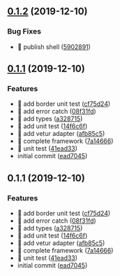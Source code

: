 ## [0.1.2](https://github.com/Qymh/q-layout/compare/v0.1.1...v0.1.2) (2019-12-10)


### Bug Fixes

* 🐛 publish shell ([5902891](https://github.com/Qymh/q-layout/commit/590289195cef1349b11f6acd01bb5f8b08efb805))



## [0.1.1](https://github.com/Qymh/q-layout/compare/ead7045baad287ef78b9edb407c61bd9007cacaf...v0.1.1) (2019-12-10)


### Features

* 🎸 add border unit test ([cf75d24](https://github.com/Qymh/q-layout/commit/cf75d2433325b2436d427d5ee731d01949e96bd4))
* 🎸 add error catch ([08f31fd](https://github.com/Qymh/q-layout/commit/08f31fdf55c77a9b241d0add653a647d6e229c5a))
* 🎸 add types ([a328715](https://github.com/Qymh/q-layout/commit/a3287156d41a76a852195dca6c69c4781dc2c769))
* 🎸 add unit test ([14f6c6f](https://github.com/Qymh/q-layout/commit/14f6c6fef54416aa8f7304dffb06d8e67d9d0955))
* 🎸 add vetur adapter ([afb85c5](https://github.com/Qymh/q-layout/commit/afb85c59c2ae9ae54121899c3fce19c872d79d5e))
* 🎸 complete framework ([7a14666](https://github.com/Qymh/q-layout/commit/7a14666793a39037ac705010e5f86690d03b272c))
* 🎸 unit test ([41ead33](https://github.com/Qymh/q-layout/commit/41ead33f49756b93dccef9942a55723be08a9e86))
* initial commit ([ead7045](https://github.com/Qymh/q-layout/commit/ead7045baad287ef78b9edb407c61bd9007cacaf))



## 0.1.1 (2019-12-10)


### Features

* 🎸 add border unit test ([cf75d24](https://github.com/Qymh/q-layout/commit/cf75d2433325b2436d427d5ee731d01949e96bd4))
* 🎸 add error catch ([08f31fd](https://github.com/Qymh/q-layout/commit/08f31fdf55c77a9b241d0add653a647d6e229c5a))
* 🎸 add types ([a328715](https://github.com/Qymh/q-layout/commit/a3287156d41a76a852195dca6c69c4781dc2c769))
* 🎸 add unit test ([14f6c6f](https://github.com/Qymh/q-layout/commit/14f6c6fef54416aa8f7304dffb06d8e67d9d0955))
* 🎸 add vetur adapter ([afb85c5](https://github.com/Qymh/q-layout/commit/afb85c59c2ae9ae54121899c3fce19c872d79d5e))
* 🎸 complete framework ([7a14666](https://github.com/Qymh/q-layout/commit/7a14666793a39037ac705010e5f86690d03b272c))
* 🎸 unit test ([41ead33](https://github.com/Qymh/q-layout/commit/41ead33f49756b93dccef9942a55723be08a9e86))
* initial commit ([ead7045](https://github.com/Qymh/q-layout/commit/ead7045baad287ef78b9edb407c61bd9007cacaf))



